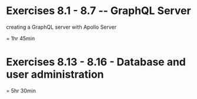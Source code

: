 # Exercises 8.1 - 8.7 -- GraphQL Server

creating a GraphQL server with Apollo Server

= 1hr 45min

# Exercises 8.13 - 8.16 - Database and user administration

= 5hr 30min

